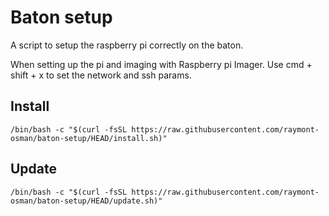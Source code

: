 # Baton setup

A script to setup the raspberry pi correctly on the baton.

When setting up the pi and imaging with Raspberry pi Imager.
Use cmd + shift + x to set the network and ssh params.

## Install

```console
/bin/bash -c "$(curl -fsSL https://raw.githubusercontent.com/raymont-osman/baton-setup/HEAD/install.sh)"
```

## Update

```console
/bin/bash -c "$(curl -fsSL https://raw.githubusercontent.com/raymont-osman/baton-setup/HEAD/update.sh)"
```
